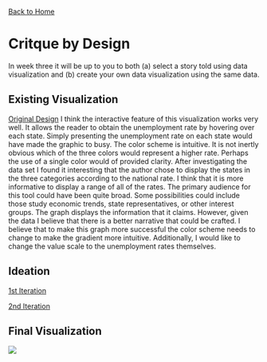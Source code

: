[Back to Home](/README.md)
# Critque by Design 
In week three it will be up to you to both (a) select a story told using data visualization and (b) create your own data visualization using the same data. 

## Existing Visualization 
[Original Design](/original.png)
I think the interactive feature of this visualization works very well. It allows the reader to obtain the unemployment rate by hovering over each state. Simply presenting the unemployment rate on each state would have made the graphic to busy.
The color scheme is intuitive. It is not inertly obvious which of the three colors would represent a higher rate. Perhaps the use of a single color would of provided clarity. 
After investigating the data set I found it interesting that the author chose to display the states in the three categories according to the national rate. I think that it is more informative to display a range of all of the rates. 
The primary audience for this tool could have been quite broad. Some possibilities could include those study economic trends, state representatives, or other interest groups. The graph displays the information that it claims. However, given the data I believe that there is a better narrative that could be crafted. 
I believe that to make this graph more successful the color scheme needs to change to make the gradient more intuitive. Additionally, I would like to change the value scale to the unemployment rates themselves. 

## Ideation
[1st Iteration](/IMG_0722.jpeg)

[2nd Iteration](/IMG_0723.jpeg)

## Final Visualization
<div class='tableauPlaceholder' id='viz1580701878054' style='position: relative'><noscript><a href='#'><img alt=' ' src='https:&#47;&#47;public.tableau.com&#47;static&#47;images&#47;US&#47;USUnemployment_15806964862690&#47;Sheet2&#47;1_rss.png' style='border: none' /></a></noscript><object class='tableauViz'  style='display:none;'><param name='host_url' value='https%3A%2F%2Fpublic.tableau.com%2F' /> <param name='embed_code_version' value='3' /> <param name='site_root' value='' /><param name='name' value='USUnemployment_15806964862690&#47;Sheet2' /><param name='tabs' value='no' /><param name='toolbar' value='yes' /><param name='static_image' value='https:&#47;&#47;public.tableau.com&#47;static&#47;images&#47;US&#47;USUnemployment_15806964862690&#47;Sheet2&#47;1.png' /> <param name='animate_transition' value='yes' /><param name='display_static_image' value='yes' /><param name='display_spinner' value='yes' /><param name='display_overlay' value='yes' /><param name='display_count' value='yes' /><param name='filter' value='publish=yes' /></object></div>                <script type='text/javascript'>                    var divElement = document.getElementById('viz1580701878054');                    var vizElement = divElement.getElementsByTagName('object')[0];                    vizElement.style.width='100%';vizElement.style.height=(divElement.offsetWidth*0.75)+'px';                    var scriptElement = document.createElement('script');                    scriptElement.src = 'https://public.tableau.com/javascripts/api/viz_v1.js';                    vizElement.parentNode.insertBefore(scriptElement, vizElement);                </script>

<script type='text/javascript'> var divElement = document.getElementById('viz1580701878054'); var vizElement = divElement.getElementsByTagName('object')[0]; vizElement.style.width='100%';vizElement.style.height=(divElement.offsetWidth*0.75)+'px'; var scriptElement = document.createElement('script'); scriptElement.src = 'https://public.tableau.com/javascripts/api/viz_v1.js'; vizElement.parentNode.insertBefore(scriptElement, vizElement); </script>
